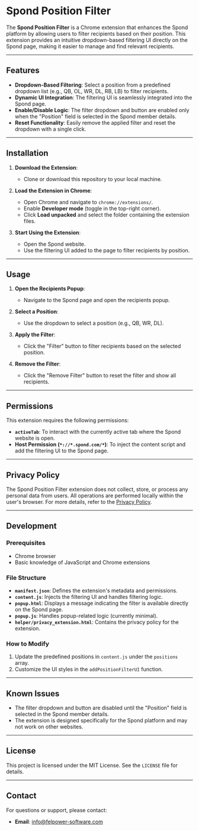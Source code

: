 # Spond Position Filter

The **Spond Position Filter** is a Chrome extension that enhances the Spond platform by allowing users to filter recipients based on their position. This extension provides an intuitive dropdown-based filtering UI directly on the Spond page, making it easier to manage and find relevant recipients.

---

## Features

- **Dropdown-Based Filtering**: Select a position from a predefined dropdown list (e.g., QB, OL, WR, DL, RB, LB) to filter recipients.
- **Dynamic UI Integration**: The filtering UI is seamlessly integrated into the Spond page.
- **Enable/Disable Logic**: The filter dropdown and button are enabled only when the "Position" field is selected in the Spond member details.
- **Reset Functionality**: Easily remove the applied filter and reset the dropdown with a single click.

---

## Installation

1. **Download the Extension**:
   - Clone or download this repository to your local machine.

2. **Load the Extension in Chrome**:
   - Open Chrome and navigate to `chrome://extensions/`.
   - Enable **Developer mode** (toggle in the top-right corner).
   - Click **Load unpacked** and select the folder containing the extension files.

3. **Start Using the Extension**:
   - Open the Spond website.
   - Use the filtering UI added to the page to filter recipients by position.

---

## Usage

1. **Open the Recipients Popup**:
   - Navigate to the Spond page and open the recipients popup.

2. **Select a Position**:
   - Use the dropdown to select a position (e.g., QB, WR, DL).

3. **Apply the Filter**:
   - Click the "Filter" button to filter recipients based on the selected position.

4. **Remove the Filter**:
   - Click the "Remove Filter" button to reset the filter and show all recipients.

---

## Permissions

This extension requires the following permissions:
- **`activeTab`**: To interact with the currently active tab where the Spond website is open.
- **Host Permission (`*://*.spond.com/*`)**: To inject the content script and add the filtering UI to the Spond page.

---

## Privacy Policy

The Spond Position Filter extension does not collect, store, or process any personal data from users. All operations are performed locally within the user's browser. For more details, refer to the [Privacy Policy](helper/privacy_extension.html).

---

## Development

### Prerequisites
- Chrome browser
- Basic knowledge of JavaScript and Chrome extensions

### File Structure
- **`manifest.json`**: Defines the extension's metadata and permissions.
- **`content.js`**: Injects the filtering UI and handles filtering logic.
- **`popup.html`**: Displays a message indicating the filter is available directly on the Spond page.
- **`popup.js`**: Handles popup-related logic (currently minimal).
- **`helper/privacy_extension.html`**: Contains the privacy policy for the extension.

### How to Modify
1. Update the predefined positions in `content.js` under the `positions` array.
2. Customize the UI styles in the `addPositionFilterUI` function.

---

## Known Issues

- The filter dropdown and button are disabled until the "Position" field is selected in the Spond member details.
- The extension is designed specifically for the Spond platform and may not work on other websites.

---

## License

This project is licensed under the MIT License. See the `LICENSE` file for details.

---

## Contact

For questions or support, please contact:
- **Email**: [info@felpower-software.com](mailto:info@felpower-software.com)